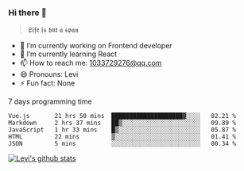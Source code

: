 ### Hi there 👋

> 𝕷𝖎𝖋𝖊 𝖎𝖘 𝖇𝖚𝖙 𝖆 𝖘𝖕𝖆𝖓

- 🔭 I’m currently working on Frontend developer
- 🌱 I’m currently learning React
- 📫 How to reach me: 1033729276@qq.com
- 😄 Pronouns: Levi
- ⚡ Fun fact: None


7 days programming time



<!--START_SECTION:waka-->
```text
Vue.js       21 hrs 50 mins  ████████████████████▓░░░░   82.21 % 
Markdown     2 hrs 37 mins   ██▒░░░░░░░░░░░░░░░░░░░░░░   09.89 % 
JavaScript   1 hr 33 mins    █▒░░░░░░░░░░░░░░░░░░░░░░░   05.87 % 
HTML         22 mins         ▒░░░░░░░░░░░░░░░░░░░░░░░░   01.41 % 
JSON         5 mins          ░░░░░░░░░░░░░░░░░░░░░░░░░   00.34 % 
```
<!--END_SECTION:waka-->


[![Levi's github stats](https://github-readme-stats.vercel.app/api?username=chaossssss)](https://github.com/anuraghazra/github-readme-stats)
